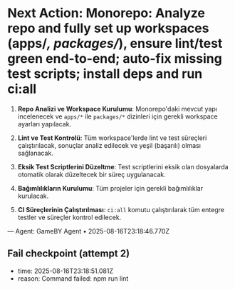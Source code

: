 # Next Action: Monorepo: Analyze repo and fully set up workspaces (apps/*, packages/*), ensure lint/test green end-to-end; auto-fix missing test scripts; install deps and run ci:all

1. **Repo Analizi ve Workspace Kurulumu**: Monorepo'daki mevcut yapı incelenecek ve `apps/*` ile `packages/*` dizinleri için gerekli workspace ayarları yapılacak.

2. **Lint ve Test Kontrolü**: Tüm workspace'lerde lint ve test süreçleri çalıştırılacak, sonuçlar analiz edilecek ve yeşil (başarılı) olması sağlanacak.

3. **Eksik Test Scriptlerini Düzeltme**: Test scriptlerini eksik olan dosyalarda otomatik olarak düzeltecek bir süreç uygulanacak.

4. **Bağımlılıkların Kurulumu**: Tüm projeler için gerekli bağımlılıklar kurulacak.

5. **CI Süreçlerinin Çalıştırılması**: `ci:all` komutu çalıştırılarak tüm entegre testler ve süreçler kontrol edilecek.

— Agent: GameBY Agent • 2025-08-16T23:18:46.770Z


## Fail checkpoint (attempt 2)
- time: 2025-08-16T23:18:51.081Z
- reason: Command failed: npm run lint
